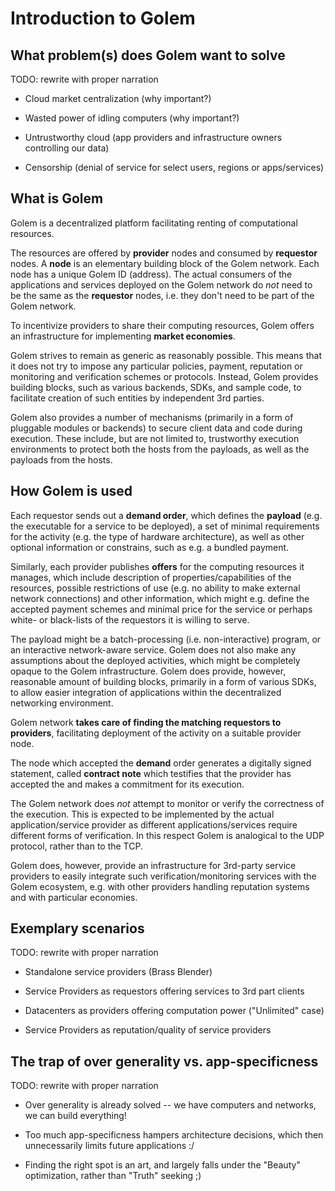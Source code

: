 # Introduction to Golem

## What problem(s) does Golem want to solve

TODO: rewrite with proper narration

- Cloud market centralization (why important?)

- Wasted power of idling computers (why important?)

- Untrustworthy cloud (app providers and infrastructure owners controlling our
data)

- Censorship (denial of service for select users, regions or apps/services)

## What is Golem

Golem is a decentralized platform facilitating renting of computational
resources.

The resources are offered by __provider__ nodes and consumed by __requestor__
nodes. A __node__ is an elementary building block of the Golem network. Each
node has a unique Golem ID (address). The actual consumers of the applications
and services deployed on the Golem network do _not_ need to be the same as the
__requestor__ nodes, i.e. they don't need to be part of the Golem network.

To incentivize providers to share their computing resources, Golem offers an
infrastructure for implementing __market economies__.

Golem strives to remain as generic as reasonably possible. This means that it
does not try to impose any particular policies, payment, reputation or
monitoring and verification schemes or protocols. Instead, Golem provides
building blocks, such as various backends, SDKs, and sample code, to facilitate
creation of such entities by independent 3rd parties.

Golem also provides a number of mechanisms (primarily in a form of pluggable
modules or backends) to secure client data and code during execution. These
include, but are not limited to, trustworthy execution environments to protect
both the hosts from the payloads, as well as the payloads from the hosts.

## How Golem is used

Each requestor sends out a __demand order__, which defines the __payload__ (e.g.
the executable for a service to be deployed), a set of minimal requirements for
the activity (e.g. the type of hardware architecture), as well as other optional
information or constrains, such as e.g. a bundled payment.

Similarly, each provider publishes __offers__ for the computing resources it
manages, which include description of properties/capabilities of the resources,
possible restrictions of use (e.g. no ability to make external network
connections) and other information, which might e.g. define the accepted payment
schemes and minimal price for the service or perhaps white- or black-lists of
the requestors it is willing to serve.

The payload might be a batch-processing (i.e. non-interactive) program, or an
interactive network-aware service. Golem does not also make any assumptions
about the deployed activities, which might be completely opaque to the Golem
infrastructure. Golem does provide, however, reasonable amount of building
blocks, primarily in a form of various SDKs, to allow easier integration of
applications within the decentralized networking environment.

Golem network __takes care of finding the matching requestors to providers__,
facilitating deployment of the activity on a suitable provider node.

The node which accepted the __demand__ order generates a digitally signed
statement, called __contract note__ which testifies that the provider has
accepted the  and makes a commitment for its execution.

The Golem network does _not_ attempt to monitor or verify the correctness of the
execution. This is expected to be implemented by the actual application/service
provider as different applications/services require different forms of
verification. In this respect Golem is analogical to the UDP protocol, rather
than to the TCP.

Golem does, however, provide an infrastructure for 3rd-party service providers
to easily integrate such verification/monitoring services with the Golem
ecosystem, e.g. with other providers handling reputation systems and with
particular economies.

## Exemplary scenarios

TODO: rewrite with proper narration

 - Standalone service providers (Brass Blender)

 - Service Providers as requestors offering services to 3rd part clients

 - Datacenters as providers offering computation power ("Unlimited" case)

 - Service Providers as reputation/quality of service providers

## The trap of over generality vs. app-specificness

TODO: rewrite with proper narration

 - Over generality is already solved -- we have computers and networks, we can
    build everything!

 - Too much app-specificness hampers architecture decisions, which then
    unnecessarily limits future applications :/

 - Finding the right spot is an art, and largely falls under the "Beauty"
    optimization, rather than "Truth" seeking ;)
